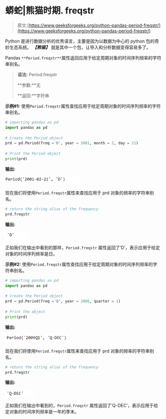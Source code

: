 # 蟒蛇|熊猫时期. freqstr

> 原文:[https://www.geeksforgeeks.org/python-pandas-period-freqstr/](https://www.geeksforgeeks.org/python-pandas-period-freqstr/)

Python 是进行数据分析的优秀语言，主要是因为以数据为中心的 python 包的奇妙生态系统。 ***【熊猫】*** 就是其中一个包，让导入和分析数据变得容易多了。

Pandas `**Period.freqstr**`属性返回应用于给定周期对象的时间序列频率的字符串别名。

> **语法:** Period.freqstr
> 
> **参数:**无
> 
> **返回:**字符串

**示例#1:** 使用`Period.freqstr`属性查找应用于给定周期对象的时间序列频率的字符串别名。

```py
# importing pandas as pd
import pandas as pd

# Create the Period object
prd = pd.Period(freq ='D', year = 2001, month = 2, day = 21)

# Print the Period object
print(prd)
```

**输出:**

![](img/f0e1932f3c2706f75d56e7ef775bb754.png)

现在我们将使用`Period.freqstr`属性来查找应用于 prd 对象的频率的字符串别名。

```py
# return the string alias of the frequency
prd.freqstr
```

**输出:**

![](img/2b186b9bc0d954d1492c5b27528210a7.png)

正如我们在输出中看到的那样，`Period.freqstr` 属性返回了‘D’，表示应用于给定对象的时间序列频率是日。

**示例#2:** 使用`Period.freqstr`属性查找应用于给定周期对象的时间序列频率的字符串别名。

```py
# importing pandas as pd
import pandas as pd

# Create the Period object
prd = pd.Period(freq ='Q', year = 2006, quarter = 1)

# Print the object
print(prd)
```

**输出:**

![](img/872e5cfe93c11d77a915107c84a00d08.png)

现在我们将使用`Period.freqstr`属性来查找应用于 prd 对象的频率的字符串别名。

```py
# return the string alias of the frequency
prd.freqstr
```

**输出:**

![](img/caabbc31751fb3dc587039421e36e634.png)

正如我们在输出中看到的，`Period.freqstr` 属性返回了‘Q-DEC’，表示应用于给定对象的时间序列频率是一年的季末。